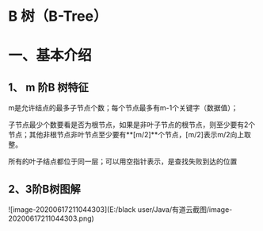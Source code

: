 # B 树（B-Tree）

# 一、基本介绍

## 1、 m 阶B 树特征

m是允许结点的最多子节点个数；每个节点最多有m-1个关键字（数据值）；

子节点最少个数要看是否为根节点，如果是非叶子节点的根节点，则至少要有2个节点；其他非根节点非叶节点至少要有**[m/2]**个节点，[m/2]表示m/2向上取整。

所有的叶子结点都位于同一层；可以用空指针表示，是查找失败到达的位置



## 2、3阶B树图解

![image-20200617211044303](E:/black user/Java/有道云截图/image-20200617211044303.png)